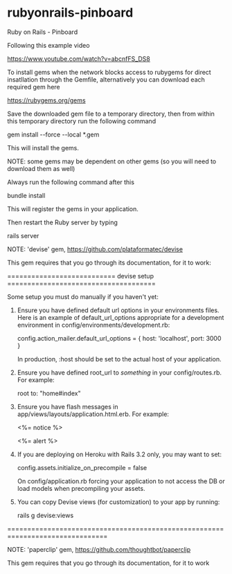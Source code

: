 # rubyonrails-pinboard
Ruby on Rails - Pinboard

Following this example video

https://www.youtube.com/watch?v=abcnfFS_DS8

To install gems when the network blocks access to rubygems for direct insatllation through the Gemfile, alternatively you can download each required gem here

https://rubygems.org/gems

Save the downloaded gem file to a temporary directory, then from within this temporary directory run the following command

gem install --force --local *.gem

This will install the gems.

NOTE: some gems may be dependent on other gems (so you will need to download them as well)

Always run the following command after this

bundle install

This will register the gems in your application.

Then restart the Ruby server by typing

rails server

NOTE: 'devise' gem, https://github.com/plataformatec/devise

This gem requires that you go through its documentation, for it to work:

=========================== devise setup =====================================

Some setup you must do manually if you haven't yet:

  1. Ensure you have defined default url options in your environments files. Here
     is an example of default_url_options appropriate for a development environment
     in config/environments/development.rb:

       config.action_mailer.default_url_options = { host: 'localhost', port: 3000 }

     In production, :host should be set to the actual host of your application.

  2. Ensure you have defined root_url to *something* in your config/routes.rb.
     For example:

       root to: "home#index"

  3. Ensure you have flash messages in app/views/layouts/application.html.erb.
     For example:

       <p class="notice"><%= notice %></p>
       <p class="alert"><%= alert %></p>

  4. If you are deploying on Heroku with Rails 3.2 only, you may want to set:

       config.assets.initialize_on_precompile = false

     On config/application.rb forcing your application to not access the DB
     or load models when precompiling your assets.

  5. You can copy Devise views (for customization) to your app by running:

       rails g devise:views

===============================================================================

NOTE: 'paperclip' gem, https://github.com/thoughtbot/paperclip

This gem requires that you go through its documentation, for it to work
